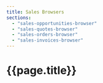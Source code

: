 ```yaml
---
title: Sales Browsers
sections:
  - "sales-opportunities-browser"
  - "sales-quotes-browser"
  - "sales-orders-browser"
  - "sales-invoices-browser"
---
```

# {{page.title}}
